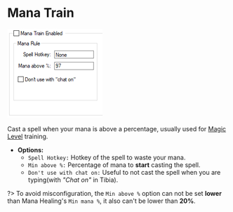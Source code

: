 
# Mana Train

![](../../_media/modules/healing/mana_train.png)


Cast a spell when your mana is above a percentage, usually used for [Magic Level](https://tibia.fandom.com/wiki/Magic_Level) training.

- **Options:**
  - `Spell Hotkey:` Hotkey of the spell to waste your mana.
  - `Min above %:` Percentage of mana to **start** casting the spell.
  - `Don't use with chat on:` Useful to not cast the spell when you are typing(with *"Chat on"* in Tibia).

?> To avoid misconfiguration, the `Min above %` option can not be set **lower** than Mana Healing's `Min mana %`, it also can't be lower than **20%**.

